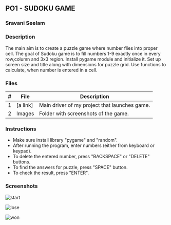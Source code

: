 ## PO1 - SUDOKU GAME
### Sravani Seelam
### Description

The main aim is to create a puzzle game where number flies into proper cell. The goal of Sudoku game is to fill numbers 1-9 exactly once in every row,column and 3x3 region. Install pygame module and initialize it. Set up screen size and title along with dimensions for puzzle grid. Use functions to calculate, when number is entered in a cell.

### Files

| #     | File         | Description                                               |
| :---: | ------------ | --------------------------------------------------------- |
|   1   | [a link]      | Main driver of my project that launches game.             |
|   2   | Images       | Folder with screenshots of the game.                      |

### Instructions

- Make sure install library "pygame" and "random".
- After running the program, enter numbers (either from keyboard or keypad).
- To delete the entered number, press "BACKSPACE" or "DELETE" buttons.
- To find the answers for puzzle, press "SPACE" button.
- To check the result, press "ENTER".

### Screenshots

![start](https://user-images.githubusercontent.com/123595425/218336157-45127103-bb6b-46f1-a3f3-7e47aa737084.jpg)

![lose](https://user-images.githubusercontent.com/123595425/218336192-af433e43-1695-4722-85d6-94257d238f51.jpg)

![won](https://user-images.githubusercontent.com/123595425/218336200-6d461ce2-af3c-4d8e-bc9f-530a2d3e3e0c.jpg)


